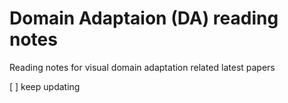 # Domain Adaptaion (DA) reading notes
Reading notes for visual domain adaptation related latest papers


[ ] keep updating
